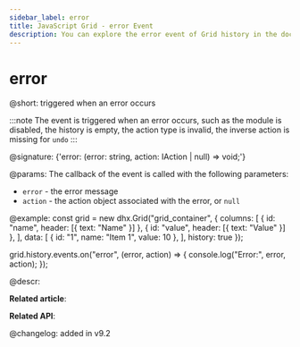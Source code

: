 ```yaml
---
sidebar_label: error
title: JavaScript Grid - error Event 
description: You can explore the error event of Grid history in the documentation of the DHTMLX JavaScript UI library. Browse developer guides and API reference, try out code examples and live demos, and download a free 30-day evaluation version of DHTMLX Suite.
---
```


# error

@short: triggered when an error occurs

:::note
The event is triggered when an error occurs, such as the module is disabled, the history is empty, the action type is invalid, the inverse action is missing for `undo`
:::

@signature: {'error: (error: string, action: IAction | null) => void;'}

@params:
The callback of the event is called with the following parameters:
- `error` - the error message
- `action` - the action object associated with the error, or `null`

@example:
const grid = new dhx.Grid("grid_container", {
    columns: [
        { id: "name", header: [{ text: "Name" }] },
        { id: "value", header: [{ text: "Value" }] },
    ],
    data: [
        { id: "1", name: "Item 1", value: 10 },
    ],
    history: true
});

grid.history.events.on("error", (error, action) => {
    console.log("Error:", error, action);
});

@descr:

**Related article**: 

**Related API**: 

@changelog:
added in v9.2